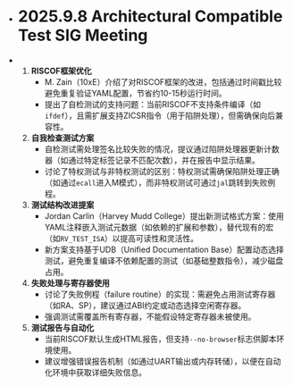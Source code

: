 

- # 2025.9.8 Architectural Compatible Test SIG Meeting

- 1. **RISCOF框架优化**
     - M. Zain（10xE）介绍了对RISCOF框架的改进，包括通过时间戳比较避免重复验证YAML配置，节省约10-15秒运行时间。
     - 提出了自检测试的支持问题：当前RISCOF不支持条件编译（如`ifdef`），且需扩展支持ZICSR指令（用于陷阱处理），但需确保向后兼容性。
  2. **自我检查测试方案**
     - 自检测试需处理签名比较失败的情况，提议通过陷阱处理器更新计数器（如通过特定标签记录不匹配次数），并在报告中显示结果。
     - 讨论了特权测试与非特权测试的区别：特权测试需确保陷阱处理正确（如通过`ecall`进入M模式），而非特权测试可通过`jal`跳转到失败例程。
  3. **测试结构改进提案**
     - Jordan Carlin（Harvey Mudd College）提出新测试格式方案：使用YAML注释嵌入测试元数据（如依赖的扩展和参数），替代现有的宏（如`RV_TEST_ISA`）以提高可读性和灵活性。
     - 新方案支持基于UDB（Unified Documentation Base）配置动态选择测试，避免重复编译不依赖配置的测试（如基础整数指令），减少磁盘占用。
  4. **失败处理与寄存器使用**
     - 讨论了失败例程（failure routine）的实现：需避免占用测试寄存器（如RA、SP），建议通过ABI约定或动态选择空闲寄存器。
     - 强调测试需覆盖所有寄存器，不能假设特定寄存器未被使用。
  5. **测试报告与自动化**
     - 当前RISCOF默认生成HTML报告，但支持`--no-browser`标志供脚本环境使用。
     - 建议增强错误报告机制（如通过UART输出或内存转储），以便在自动化环境中获取详细失败信息。